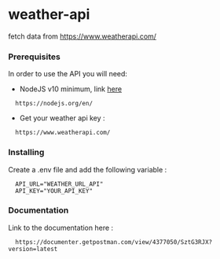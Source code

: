 # weather-api
fetch data from https://www.weatherapi.com/


### Prerequisites

In order to use the API you will need:

- NodeJS v10  minimum, link [here](https://nodejs.org/en/)
```
  https://nodejs.org/en/
```

- Get your weather api key : 
```
  https://www.weatherapi.com/
```

### Installing

Create a .env file and add the following variable : 
```
  API_URL="WEATHER_URL_API"
  API_KEY="YOUR_API_KEY"
```

### Documentation

Link to the documentation here : 
```
  https://documenter.getpostman.com/view/4377050/SztG3RJX?version=latest
```
